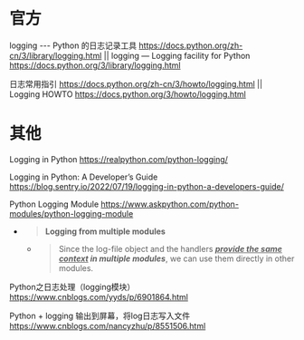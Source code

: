 
# 官方

logging --- Python 的日志记录工具 https://docs.python.org/zh-cn/3/library/logging.html || logging — Logging facility for Python https://docs.python.org/3/library/logging.html

日志常用指引 https://docs.python.org/zh-cn/3/howto/logging.html || Logging HOWTO https://docs.python.org/3/howto/logging.html

# 其他

Logging in Python https://realpython.com/python-logging/

Logging in Python: A Developer’s Guide https://blog.sentry.io/2022/07/19/logging-in-python-a-developers-guide/

Python Logging Module https://www.askpython.com/python-modules/python-logging-module
- > **Logging from multiple modules**
  * > Since the log-file object and the handlers ***<ins>provide the same context</ins> in multiple modules***, we can use them directly in other modules.

Python之日志处理（logging模块） https://www.cnblogs.com/yyds/p/6901864.html

Python + logging 输出到屏幕，将log日志写入文件 https://www.cnblogs.com/nancyzhu/p/8551506.html
